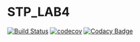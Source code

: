# STP_LAB4
[![Build Status](https://travis-ci.org/Igor360/STP_LAB4.svg?branch=master)](https://travis-ci.org/Igor360/STP_LAB4)
[![codecov](https://codecov.io/gh/Igor360/STP_LAB4/branch/master/graph/badge.svg)](https://codecov.io/gh/Igor360/STP_LAB4)
[![Codacy Badge](https://api.codacy.com/project/badge/Grade/d33934ec794c4f2b8a6e9f96b453f72b)](https://www.codacy.com/app/Igor360/STP_LAB4?utm_source=github.com&amp;utm_medium=referral&amp;utm_content=Igor360/STP_LAB4&amp;utm_campaign=Badge_Grade)
